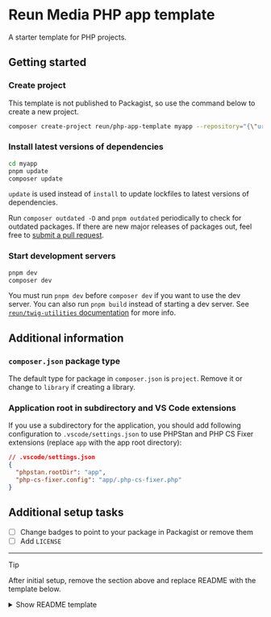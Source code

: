 # Reun Media PHP app template

A starter template for PHP projects.

## Getting started

### Create project

This template is not published to Packagist, so use the command below to create
a new project.

```sh
composer create-project reun/php-app-template myapp --repository="{\"url\": \"https://github.com/Reun-Media/php-app-template\", \"type\": \"vcs\"}" --stability=dev --remove-vcs
```

### Install latest versions of dependencies

```sh
cd myapp
pnpm update
composer update
```

`update` is used instead of `install` to update lockfiles to latest versions of
dependencies.

Run `composer outdated -D` and `pnpm outdated` periodically to check for
outdated packages. If there are new major releases of packages out, feel free to
[submit a pull request](https://github.com/Reun-Media/php-app-template/pulls).

### Start development servers

```sh
pnpm dev
composer dev
```

You must run `pnpm dev` before `composer dev` if you want to use the dev server.
You can also run `pnpm build` instead of starting a dev server. See
[`reun/twig-utilities`
documentation](https://github.com/Reun-Media/twig-utilities/blob/master/docs/ViteAsset.md#vite-dev-server-detection)
for more info.

## Additional information

### `composer.json` package type

The default type for package in `composer.json` is `project`. Remove it or
change to `library` if creating a library.

### Application root in subdirectory and VS Code extensions

If you use a subdirectory for the application, you should add following
configuration to `.vscode/settings.json` to use PHPStan and PHP CS Fixer
extensions (replace `app` with the app root directory):

```json
// .vscode/settings.json
{
  "phpstan.rootDir": "app",
  "php-cs-fixer.config": "app/.php-cs-fixer.php"
}

```

## Additional setup tasks

- [ ] Change badges to point to your package in Packagist or remove them
- [ ] Add `LICENSE`

---

> [!TIP]
>
> After initial setup, remove the section above and replace README with the
> template below.

<details>

  <summary>Show README template</summary>
  
  # My Project
  
  [![Supported PHP Version](https://img.shields.io/packagist/dependency-v/reun/mypackage/PHP?logo=PHP&logoColor=777BB3&color=777BB3)](https://www.php.net/supported-versions.php)
  [![Packagist Version](https://img.shields.io/packagist/v/reun/mypackage)](https://packagist.org/packages/reun/mypackage)
  
  Short description of the project.
  
  ## Installation
  
  ```sh
  composer require myorg/mypackage
  ```
  
  ## Configuration
  
  Add configuration steps here.
  
  ## Usage
  
  Describe how to use the package.
  
  ## Development
  
  This repository includes a [dev container](https://containers.dev/) that can be
  used to launch a development environment.
  
  Run tests:
  
  ```sh
  composer test
  ```
  
  Start dev server:
  
  ```sh
  composer dev
  ```
  
  Run PHP CS Fixer and PHPStan:
  
  ```sh
  composer lint
  ```
</details>
